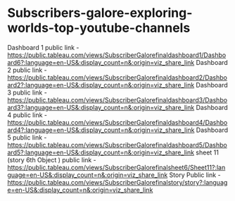 # Subscribers-galore-exploring-worlds-top-youtube-channels
Dashboard 1 public link  - https://public.tableau.com/views/SubscriberGalorefinaldashboard1/Dashboard6?:language=en-US&:display_count=n&:origin=viz_share_link
Dashboard 2 public link  -https://public.tableau.com/views/SubscriberGalorefinaldashboard2/Dashboard2?:language=en-US&:display_count=n&:origin=viz_share_link
Dashboard 3 public link  -https://public.tableau.com/views/SubscriberGalorefinaldashboard3/Dashboard3?:language=en-US&:display_count=n&:origin=viz_share_link
Dashboard 4 public link  - https://public.tableau.com/views/SubscriberGalorefinaldashboard4/Dashboard4?:language=en-US&:display_count=n&:origin=viz_share_link
Dashboard 5 public link  - https://public.tableau.com/views/SubscriberGalorefinaldashboard5/Dashboard5?:language=en-US&:display_count=n&:origin=viz_share_link
sheet 11 (story 6th Object ) public link  - https://public.tableau.com/views/SubscriberGalorefinalsheet6/Sheet11?:language=en-US&:display_count=n&:origin=viz_share_link
Story Public link - https://public.tableau.com/views/SubscriberGalorefinalstory/story?:language=en-US&:display_count=n&:origin=viz_share_link
